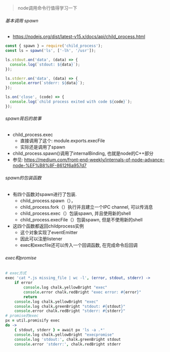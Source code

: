 > node调用命令行值得学习一下

###### 基本调用 spawn

- https://nodejs.org/dist/latest-v15.x/docs/api/child_process.html

```js
const { spawn } = require('child_process');
const ls = spawn('ls', ['-lh', '/usr']);

ls.stdout.on('data', (data) => {
  console.log(`stdout: ${data}`);
});

ls.stderr.on('data', (data) => {
  console.error(`stderr: ${data}`);
});

ls.on('close', (code) => {
  console.log(`child process exited with code ${code}`);
});
```

###### spawn背后的故事

- child_process.exec
  - 直接调用了这个: module.exports.execFile 
  - 实际还是调用了spawn
- child_process.spawn()调用了internalBinding, 也就是node的C++部分
- 参见: https://medium.com/front-end-weekly/internals-of-node-advance-node-%EF%B8%8F-8612f6a957d7

###### spawn的包装函数

- 有四个函数对spawn进行了包装.
  - child_process.spawn（），
  - child_process.fork（）执行并且建立一个IPC channel, 可以传消息
  - child_process.exec（）包装spawn, 并且使用新的shell
  - child_process.execFile（）包装spawn, 但是不使用新的shell
- 这四个函数都返回childprocess实例
  - 这个对象实现了eventEmitter
  - 因此可以注册listener
  - exec和execfile还可以传入一个回调函数, 在完成命令后回调

###### exec和promise

```coffeescript
# exec方式
exec 'cat *.js missing_file | wc -l', (error, stdout, stderr) ->
	if error
		console.log chalk.yellowBright "exec"
		console.error chalk.redBright "exec error: #{error}"
		return
	console.log chalk.yellowBright "exec"
	console.log chalk.greenBright "stdout: #{stdout}"
	console.error chalk.redBright "stderr: #{stderr}"
# promise的exec
px = util.promisify exec
do ->
	{ stdout, stderr } = await px 'ls -a .*'
	console.log chalk.yellowBright "execpromise"
	console.log 'stdout:', chalk.greenBright stdout
	console.error 'stderr:', chalk.redBright stderr
```

